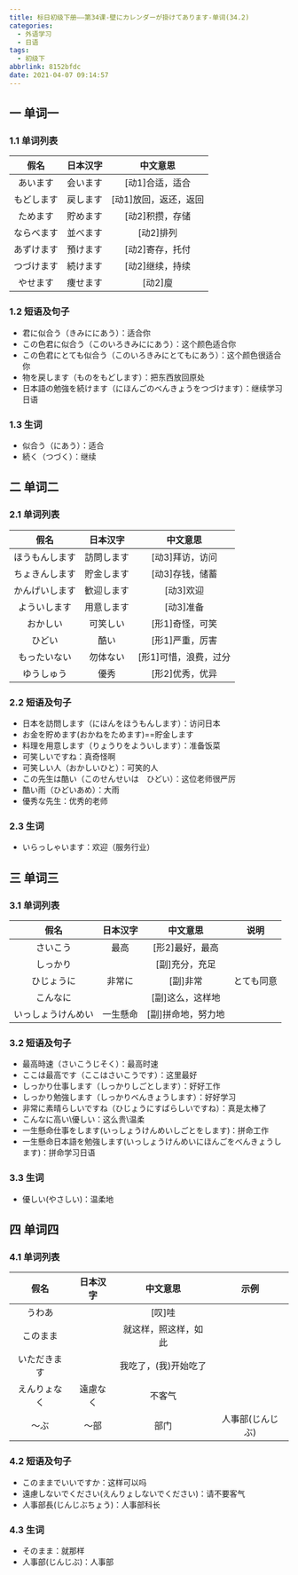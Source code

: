 ```yaml
---
title: 标日初级下册——第34课-壁にカレンダーが掛けてあります-单词(34.2)
categories:
  - 外语学习
  - 日语
tags:
  - 初级下
abbrlink: 8152bfdc
date: 2021-04-07 09:14:57
---
```

## 一 单词一

### 1.1 单词列表

|    假名    | 日本汉字 |       中文意思        |
| :--------: | :------: | :-------------------: |
|  あいます  | 会います |    [动1]合适，适合    |
| もどします | 戻します | [动1]放回，返还，返回 |
|  ためます  | 貯めます |    [动2]积攒，存储    |
| ならべます | 並べます |       [动2]排列       |
| あずけます | 預けます |    [动2]寄存，托付    |
| つづけます | 続けます |    [动2]继续，持续    |
|  やせます  | 痩せます |        [动2]廋        |

<!--more-->

### 1.2 短语及句子

* 君に似合う（きみににあう）：适合你
* この色君に似合う（このいろきみににあう）：这个颜色适合你
* この色君にとても似合う（このいろきみにとてもにあう）：这个颜色很适合你
* 物を戻します（ものをもどします）：把东西放回原处
* 日本語の勉強を続けます（にほんごのべんきょうをつづけます）：继续学习日语

### 1.3 生词

* 似合う（にあう）：适合
* 続く（つづく）：继续

## 二 单词二

### 2.1 单词列表

|      假名      |  日本汉字  |       中文意思        |
| :------------: | :--------: | :-------------------: |
| ほうもんします | 訪問します |    [动3]拜访，访问    |
| ちょきんします | 貯金します |    [动3]存钱，储蓄    |
| かんげいします | 歓迎します |       [动3]欢迎       |
|  よういします  | 用意します |       [动3]准备       |
|    おかしい    |  可笑しい  |    [形1]奇怪，可笑    |
|     ひどい     |    酷い    |    [形1]严重，厉害    |
|  もったいない  |  勿体ない  | [形1]可惜，浪费，过分 |
|   ゆうしゅう   |    優秀    |    [形2]优秀，优异    |

### 2.2 短语及句子

* 日本を訪問します（にほんをほうもんします）：访问日本
* お金を貯めます(おかねをためます)==貯金します
* 料理を用意します（りょうりをよういします）：准备饭菜
* 可笑しいですね：真奇怪啊
* 可笑しい人（おかしいひと）：可笑的人
* この先生は酷い（このせんせいは　ひどい）：这位老师很严厉
* 酷い雨（ひどいあめ）：大雨
* 優秀な先生：优秀的老师

### 2.3 生词

* いらっしゃいます：欢迎（服务行业）

## 三 单词三

### 3.1 单词列表

|        假名        | 日本汉字 |      中文意思      |    说明    |
| :----------------: | :------: | :----------------: | :--------: |
|      さいこう      |   最高   |  [形2]最好，最高   |            |
|      しっかり      |          |   [副]充分，充足   |            |
|     ひじょうに     |  非常に  |      [副]非常      | とても同意 |
|      こんなに      |          |  [副]这么，这样地  |            |
| いっしょうけんめい | 一生懸命 | [副]拼命地，努力地 |            |

### 3.2 短语及句子

* 最高時速（さいこうじそく）：最高时速
* ここは最高です（ここはさいこうです）：这里最好
* しっかり仕事します（しっかりしごとします）：好好工作
* しっかり勉強します（しっかりべんきょうします）：好好学习
* 非常に素晴らしいですね（ひじょうにすばらしいですね）：真是太棒了
* こんなに高い\優しい：这么贵\温柔
* 一生懸命仕事をします(いっしょうけんめいしごとをします)：拼命工作
* 一生懸命日本語を勉強します(いっしょうけんめいにほんごをべんきょうします)：拼命学习日语

### 3.3 生词

* 優しい(やさしい)：温柔地

## 四 单词四

### 4.1 单词列表

|     假名     | 日本汉字 |       中文意思       |       示例       |
| :----------: | :------: | :------------------: | :--------------: |
|    うわあ    |          |        [叹]哇        |                  |
|   このまま   |          | 就这样，照这样，如此 |                  |
| いただきます |          | 我吃了，(我)开始吃了 |                  |
| えんりょなく | 遠慮なく |        不客气        |                  |
|     ～ぶ     |   ～部   |         部门         | 人事部(じんじぶ) |

### 4.2 短语及句子

* このままでいいですか：这样可以吗
* 遠慮しないでください(えんりょしないでください)：请不要客气
* 人事部長(じんじぶちょう)：人事部科长

### 4.3 生词

* そのまま：就那样
* 人事部(じんじぶ)：人事部